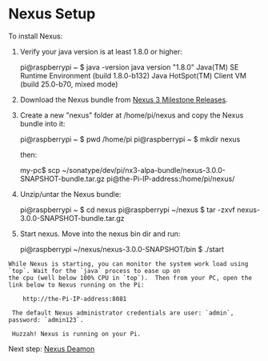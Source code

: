 Nexus Setup
===========
 
 To install Nexus:
  
  1. Verify your java version is at least 1.8.0 or higher:
    
        pi@raspberrypi ~ $ java -version
        java version "1.8.0"
        Java(TM) SE Runtime Environment (build 1.8.0-b132)
        Java HotSpot(TM) Client VM (build 25.0-b70, mixed mode)

  2. Download the Nexus bundle from [Nexus 3 Milestone Releases](https://support.sonatype.com/hc/en-us/sections/203012688-Nexus-3-Milestone-Releases).

  3. Create a new "nexus" folder at /home/pi/nexus and copy the Nexus bundle into it: 

        pi@raspberrypi ~ $ pwd
        /home/pi
        pi@raspberrypi ~ $ mkdir nexus
      
     then: 
  
        my-pc$ scp ~/sonatype/dev/pi/nx3-alpa-bundle/nexus-3.0.0-SNAPSHOT-bundle.tar.gz pi@the-Pi-IP-address:/home/pi/nexus/
      
  4. Unzip/untar the Nexus bundle:
  
        pi@raspberrypi ~ $ cd nexus
        pi@raspberrypi ~/nexus $ tar -zxvf nexus-3.0.0-SNAPSHOT-bundle.tar.gz

  5. Start nexus. Move into the nexus bin dir and run:
    
        pi@raspberrypi ~/nexus/nexus-3.0.0-SNAPSHOT/bin $ ./start
  
    While Nexus is starting, you can monitor the system work load using `top`. Wait for the `java` process to ease up on 
    the cpu (well below 100% CPU in `top`).  Then from your PC, open the link below to Nexus running on the Pi:
  
        http://the-Pi-IP-address:8081

     The default Nexus administrator credentials are user: `admin`, password: `admin123`. 
   
     Huzzah! Nexus is running on your Pi.  
   
Next step: [Nexus Deamon](nexusdaemonsetup.html)
   
